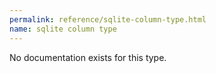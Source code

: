 ```yaml
---
permalink: reference/sqlite-column-type.html
name: sqlite column type
---
```


No documentation exists for this type.